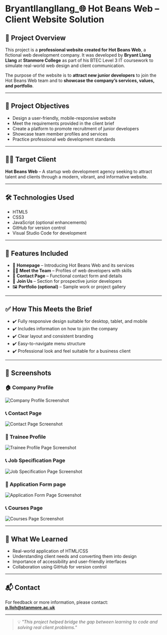 # Bryantllangllang_🌐 Hot Beans Web – Client Website Solution
## 🧾 Project Overview

This project is a **professional website created for Hot Beans Web**, a fictional web development company. It was developed by **Bryant Llang Llang** at **Stanmore College** as part of his BTEC Level 3 IT coursework to simulate real-world web design and client communication.

The purpose of the website is to **attract new junior developers** to join the Hot Beans Web team and to **showcase the company’s services, values, and portfolio**.

---
## 🎯 Project Objectives

- Design a user-friendly, mobile-responsive website
- Meet the requirements provided in the client brief
- Create a platform to promote recruitment of junior developers
- Showcase team member profiles and services
- Practice professional web development standards

---

## 👨‍💼 Target Client

**Hot Beans Web** – A startup web development agency seeking to attract talent and clients through a modern, vibrant, and informative website.

---

## 🛠️ Technologies Used

- HTML5  
- CSS3  
- JavaScript (optional enhancements)  
- GitHub for version control  
- Visual Studio Code for development

---

## 📁 Features Included

- 👋 **Homepage** – Introducing Hot Beans Web and its services  
- 👨‍💻 **Meet the Team** – Profiles of web developers with skills  
- 📩 **Contact Page** – Functional contact form and details  
- 💼 **Join Us** – Section for prospective junior developers  
- 🖼️ **Portfolio (optional)** – Sample work or project gallery  

---

## ✅ How This Meets the Brief

- ✔️ Fully responsive design suitable for desktop, tablet, and mobile
- ✔️ Includes information on how to join the company
- ✔️ Clear layout and consistent branding
- ✔️ Easy-to-navigate menu structure
- ✔️ Professional look and feel suitable for a business client

---

## 📸 Screenshots

### 🏠 Company Profile
![Company Profile Screenshot](assets/index.png)

### 📞 Contact Page
![Contact Page Screenshot](assets/contact.png)

### 👥 Trainee Profile
![Trainee Profile Page Screenshot](assets/trainee.png)

### 📞 Job Specification Page
![Job Specification Page Screenshot](assets/jobspec.png)

### 👥 Application Form page
![Application Form Page Screenshot](assets/application.png)

### 📞 Courses Page
![Courses Page Screenshot](assets/courses.png)


---

## 🧠 What We Learned

- Real-world application of HTML/CSS
- Understanding client needs and converting them into design
- Importance of accessibility and user-friendly interfaces
- Collaboration using GitHub for version control

---

## 📬 Contact

For feedback or more information, please contact:  
**p.lloh@stanmore.ac.uk**

---

> 💡 *"This project helped bridge the gap between learning to code and solving real client problems."*
